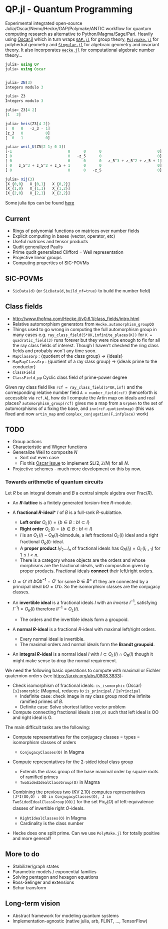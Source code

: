 # QP.jl - Quantum Programming

Experimental integrated open-source Julia/Oscar/Nemo/Hecke/GAP/Polymake/ANTIC workflow for quantum computing research as alternative to Python/Magma/Sage/Pari.  Heavily using [Oscar.jl](https://docs.oscar-system.org/stable/) which in turn wraps [`GAP.jl`](https://github.com/oscar-system/GAP.jl) for group theory, [`Polymake.jl`](https://github.com/oscar-system/Polymake.jl) for polyhedral geometry and [`Singular.jl`](https://github.com/oscar-system/Singular.jl) for algebraic geometry and invariant theory.  It also incorporates [`Hecke.jl`](https://github.com/thofma/Hecke.jl) for computational algebraic number theory...



```julia
julia> using QP
julia> using Oscar


julia> ZN(3)
Integers modulo 3

julia> Z3
Integers modulo 3

julia> Z3[4 2]
[1   2]

julia> heis(Z3[4 2])
[  0   0   -z_3 - 1]
[z_3   0          0]
[  0   1          0]

julia> weil_U(Z5[2 1; 0 3])
[-1                         0      0      0                         0]
[ 0                         0   -z_5      0                         0]
[ 0                         0      0      0   z_5^3 + z_5^2 + z_5 + 1]
[ 0   z_5^3 + z_5^2 + z_5 + 1      0      0                         0]
[ 0                         0      0   -z_5                         0]

julia> Xij(3)
[X_{0,0}   X_{0,1}   X_{0,2}]
[X_{1,0}   X_{1,1}   X_{1,2}]
[X_{2,0}   X_{2,1}   X_{2,2}]
```

Some julia tips can be found [here](julia)

## Current 
- Rings of polynomial functions on matrices over number fields 
- Explicit computing in bases (vector, operator, etc)
- Useful matrices and tensor products 
- Qudit generalized Paulis
- Prime qudit generalized Clifford = Weil representation
- Projective linear groups 
- Computing properties of SIC-POVMs 

## SIC-POVMs
- `SicData(d)` (or `SicData(d,build_nf=true)` to build the number field)



## Class fields
- http://www.thofma.com/Hecke.jl/v0.6.1/class_fields/intro.html
- Relative automorphism generators from  `Hecke.automorphism_groupQQ`
- Things used to go wrong in computing the full automorphism group in many cases e.g. `ray_class_field(5*OK,infinite_places(K))` for `K = quadratic_field(3)` runs forever but they were nice enough to fix for all the ray class fields of interest.  Though I haven't checked the ring class fields and probably won't any time soon.
- `MapClassGrp` : {quotient of the class group} -> {ideals} 
- `MapRayClassGrp` : {quotient of a ray class group} -> {ideals prime to the conductor}
- `ClassField` 
- `ClassField_pp` Cyclic class field of prime-power degree

Given ray class field like `rcf = ray_class_field(5*OK,inf)` and the corresponding relative number field `A = number_field(rcf)` (henceforth is accessible via `rcf.A`), how do I compute the Artin map on ideals and real places? `automorphism_group(rcf)` gives me a map from a `GrpGen` to the set of automorphisms of `A` fixing the base, and `inv(rcf.quotientmap)` (this was fixed and now `artin_map` and `complex_conjugation(F,infplace)` work)
## TODO 
- Group actions
- Characteristic and Wigner functions
- Generalize Weil to composite $N$
  - Sort out even case
  - Fix this [Oscar issue](https://github.com/oscar-system/Oscar.jl/issues/649) to implement 
  $\mathrm{SL}(2,\mathbb{Z}/N)$ for all $N$.
- Projective schemes - much more development on this by now.

### Towards arithmetic of quantum circuits
Let $R$ be an integral domain and $B$ a central simple algebra over $\mathrm{Frac}(R)$.  
- An **$R$-lattice** is a finitely generated torsion-free $R$-module.
- A **fractional $R$-ideal*** $I$ of $B$ is a full-rank $R$-sublattice.
  - **Left order** $`O_L(I) = \{ b \in B : bI \subset I \}`$
  - **Right order**  $`O_L(I) = \{ b \in B : bI \subset I \}`$
  - $I$ is an $O_L(I)-O_R(I)$-bimodule, a left fractional $O_L(I)$ 
ideal and a right fractional $O_R(I)$-ideal.
  - A **proper product** $I_1 I_2 \dotsc I_n$ of fractional ideals has $O_R(I_i) = O_L(I_{i+1})$ for $1 \leq i < n$.
  - There is a category whose objects are the orders and whose morphisms are the fractional ideals, with composition given by proper products.  Fractional ideals **connect** their left/right orders.
- $O\simeq O'$ iff $bOb^{-1} = O'$ for some $b \in B^\times$ 
iff they are connected by a principal ideal $bO = O'b$. So the isomorphism classes are the conjugacy classes.
- An **invertible ideal** is a fractional ideals $I$ with an *inverse* $I^{-1}$, satisfying 
$I^{-1}I = O_R(I)$ therefore $I I^{-1} = O_L(I)$.
  - The orders and the invertible ideals form a groupoid.

- A **normal $R$-ideal** is a fractional $R$-ideal with maximal left/right orders.
  - Every normal ideal is invertible.  
  -  The maximal orders and normal ideals form the **Brandt groupoid**.
- An **integral $R$-ideal** is a normal ideal $I$ with $I \subset O_L(I) \cap O_R(I)$ though it might make sense to drop the normal requirement.  




We need the following basic operations to compute with maximal or Eichler quaternion orders (see https://arxiv.org/abs/0808.3833):

- Check isomorphism of fractional ideals: `is_isomorphic` (Oscar) `IsIsomorphic` (Magma), reduces to `is_principal` / `IsPrincipal`
  - Indefinite case: check image in ray class group mod the infinite ramified primes of $B$. 
  - Definite case: Solve shortest lattice vector problem  
- Compute connecting fractional ideals `I(OO,O)` such that left ideal is OO and right ideal is O.

The main difficult tasks are the following:
- Compute representatives for the conjugacy classes = types = isomorphism classes of orders
  - `ConjugacyClasses(O)` in Magma
- Compute representatives for the 2-sided ideal class group 
  - Extends the class group of the base maximal order by square roots of ramified primes
  - `TwoSidedIdealClassGroup(O)` in Magma
- Combining the previous two (KV 2.10) computes representatives 
  `[J*I(OO,O) : OO in ConjugacyClasses(O), J in TwoSidedIdealClassGroup(OO)]` 
  for the set $\mathrm{Pic}_\ell(O)$ of left-equivalence classes of invertible right $O$-ideals. 
  - `RightIdealClasses(O)` in Magma
  - Cardinality is the class number

- Hecke does one split prime.  Can we use `PolyMake.jl` for totally positive and more general? 


## More to do
- Stabilizer/graph states 
- Parametric models / exponential families
- Solving pentagon and hexagon equations 
- Ross-Selinger and extensions
- Schur transform

## Long-term vision
- Abstract framework for modeling quantum systems
- Implementation-agnostic (native julia, arb, FLINT, ..., TensorFlow)